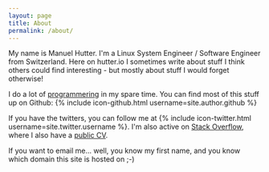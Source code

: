 ```yaml
---
layout: page
title: About
permalink: /about/
---
```


My name is Manuel Hutter. I'm a Linux System Engineer / Software Engineer from Switzerland. Here on hutter.io I sometimes write about stuff I think others could find interesting - but mostly about stuff I would forget otherwise!

I do a lot of [programmering](https://twitter.com/codinghorror/status/644489270913175553) in my spare time. You can find most of this stuff up on Github: {% include icon-github.html username=site.author.github %}

If you have the twitters, you can follow me at {% include icon-twitter.html username=site.twitter.username %}. I'm also active on [Stack Overflow](http://stackoverflow.com/users/405454/mhutter), where I also have a [public CV](https://stackoverflow.com/cv/mhutter).

If you want to email me... well, you know my first name, and you know which domain this site is hosted on ;-)
